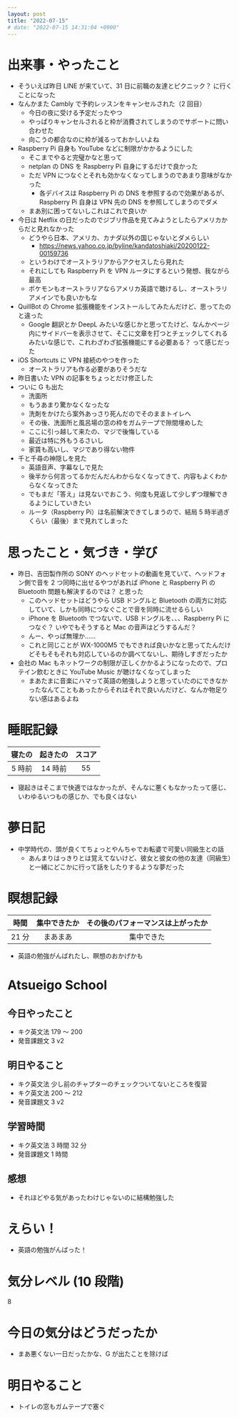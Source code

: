 ```yaml
---
layout: post
title: "2022-07-15"
# date: "2022-07-15 14:31:04 +0900"
---
```


# 出来事・やったこと
* そういえば昨日 LINE が来ていて、31 日に前職の友達とピクニック？ に行くことになった
* なんかまた Cambly で予約レッスンをキャンセルされた（2 回目）
    * 今日の夜に受ける予定だったやつ
    * やっぱりキャンセルされると枠が消費されてしまうのでサポートに問い合わせた
    * 向こうの都合なのに枠が減るっておかしいよね
* Raspberry Pi 自身も YouTube などに制限がかかるようにした
    * そこまでやると完璧かなと思って
    * netplan の DNS を Raspberry Pi 自身にするだけで良かった
    * ただ VPN につなぐとそれも効かなくなってしまうのであまり意味がなかった
        * 各デバイスは Raspberry Pi の DNS を参照するので効果があるが、Raspberry Pi 自身は VPN 先の DNS を参照してしまうのでダメ
    * まあ別に困ってないしこれはこれで良いか
* 今日は Netflix の日だったのでジブリ作品を見てみようとしたらアメリカからだと見れなかった
    * どうやら日本、アメリカ、カナダ以外の国じゃないとダメらしい
        * https://news.yahoo.co.jp/byline/kandatoshiaki/20200122-00159736
    * というわけでオーストラリアからアクセスしたら見れた
    * それにしても Raspberry Pi を VPN ルータにするという発想、我ながら最高
    * ポケモンもオーストラリアならアメリカ英語で聴けるし、オーストラリアメインでも良いかもな
* QuillBot の Chrome 拡張機能をインストールしてみたんだけど、思ってたのと違った
    * Google 翻訳とか DeepL みたいな感じかと思ってたけど、なんかページ内にサイドバーを表示させて、そこに文章を打つとチェックしてくれるみたいな感じで、これわざわざ拡張機能にする必要ある？ って感じだった
* iOS Shortcuts に VPN 接続のやつを作った
    * オーストラリアも作る必要がありそうだな
* 昨日書いた VPN の記事をちょっとだけ修正した
* ついに G も出た
    * 洗面所
    * もうあまり驚かなくなったな
    * 洗剤をかけたら案外あっさり死んだのでそのままトイレへ
    * その後、洗面所と風呂場の窓の枠をガムテープで隙間埋めした
    * ここに引っ越して来たの、マジで後悔している
    * 最近は特に外もうるさいし
    * 家賃も高いし、マジであり得ない物件
* 千と千尋の神隠しを見た
    * 英語音声、字幕なしで見た
    * 後半から何言ってるかだんだんわからなくなってきて、内容もよくわからなくなってきた
    * でもまだ「答え」は見ないでおこう、何度も見返して少しずつ理解できるようにしていきたい
    * ルータ（Raspberry Pi）は名前解決できてしまうので、結局 5 時半過ぎくらい（最後）まで見れてしまった



# 思ったこと・気づき・学び
* 昨日、吉田製作所の SONY のヘッドセットの動画を見ていて、ヘッドフォン側で音を 2 つ同時に出せるやつがあれば iPhone と Raspberry Pi の Bluetooth 問題も解決するのでは？ と思った
    * このヘッドセットはどうやら USB ドングルと Bluetooth の両方に対応していて、しかも同時につなぐことで音を同時に流せるらしい
    * iPhone を Bluetooth でつないで、USB ドングルを、、、Raspberry Pi につなぐ？ いやでもそうすると Mac の音声はどうするんだ？
    * んー、やっぱ無理か......
    * これと同じことが WX-1000M5 でもできれば良いかなと思ってたんだけどそもそもそれも対応しているのか調べてないし、期待しすぎだったか
* 会社の Mac もネットワークの制限が正しくかかるようになったので、プロテイン飲むときに YouTube Music が聴けなくなってしまった
    * まあたまに音楽にハマって英語の勉強しようと思っていたのにできなかったなんてこともあったからそれはそれで良いんだけど、なんか物足りない感はあるよね



# 睡眠記録

| 寝たの | 起きたの | スコア |
|:---:|:---:|:---:|
| 5 時前 | 14 時前 | 55 |

* 寝起きはそこまで快適ではなかったが、そんなに悪くもなかったって感じ、いわゆるいつもの感じか、でも良くはない



# 夢日記
* 中学時代の、頭が良くてちょっとやんちゃでお転婆で可愛い同級生との話
    * あんまりはっきりとは覚えてないけど、彼女と彼女の他の友達（同級生）と一緒にどこかに行って話をしたりするような夢だった



# 瞑想記録

| 時間 | 集中できたか | その後のパフォーマンスは上がったか |
|:---:|:---:|:---:|
| 21 分 | まあまあ | 集中できた |

* 英語の勉強がんばれたし、瞑想のおかげかも



# Atsueigo School
## 今日やったこと
* キク英文法 179 〜 200
* 発音課題文 3 v2

## 明日やること
* キク英文法 少し前のチャプターのチェックついてないところを復習
* キク英文法 200 〜 212
* 発音課題文 3 v2

## 学習時間
* キク英文法 3 時間 32 分
* 発音課題文 1 時間

## 感想
* それほどやる気があったわけじゃないのに結構勉強した



# えらい！
* 英語の勉強がんばった！



# 気分レベル (10 段階)
8



# 今日の気分はどうだったか
* まあ悪くない一日だったかな、G が出たことを除けば



# 明日やること
* トイレの窓もガムテープで塞ぐ